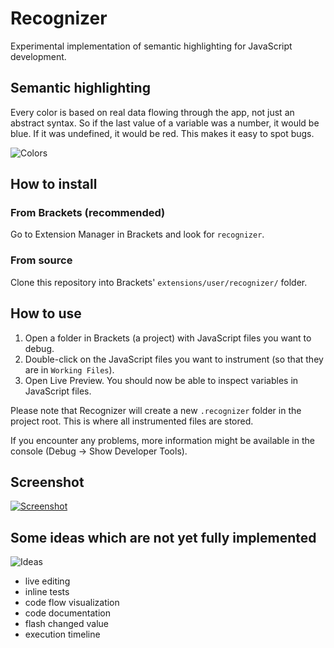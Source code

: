 Recognizer
==========

Experimental implementation of semantic highlighting for JavaScript development.

## Semantic highlighting

Every color is based on real data flowing through the app, not just an abstract syntax. So if the last value of a variable was a number, it would be blue. If it was undefined, it would be red. This makes it easy to spot bugs.

![Colors](https://raw.github.com/equiet/recognizer/master/colors.png)

## How to install

### From Brackets (recommended)

Go to Extension Manager in Brackets and look for `recognizer`.

### From source

Clone this repository into Brackets' `extensions/user/recognizer/` folder.

## How to use

1. Open a folder in Brackets (a project) with JavaScript files you want to debug.
1. Double-click on the JavaScript files you want to instrument (so that they are in `Working Files`).
1. Open Live Preview. You should now be able to inspect variables in JavaScript files.

Please note that Recognizer will create a new `.recognizer` folder in the project root. This is where all instrumented files are stored.

If you encounter any problems, more information might be available in the console (Debug -> Show Developer Tools).

## Screenshot

[![Screenshot](https://raw.github.com/equiet/recognizer/master/screenshot.png)](https://www.youtube.com/watch?v=1bjdekHj5ts)

## Some ideas which are not yet fully implemented

![Ideas](https://raw.github.com/equiet/recognizer/master/ideas.png)

- live editing
- inline tests
- code flow visualization
- code documentation
- flash changed value
- execution timeline